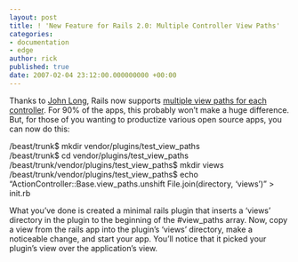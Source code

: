 ```yaml
---
layout: post
title: ! 'New Feature for Rails 2.0: Multiple Controller View Paths'
categories:
- documentation
- edge
author: rick
published: true
date: 2007-02-04 23:12:00.000000000 +00:00
---
```

<p>Thanks to <a href="http://radiantcms.com">John Long</a>, Rails now supports <a href="http://dev.rubyonrails.org/ticket/2754">multiple view paths for each controller</a>.  For 90% of the apps, this probably won&#8217;t make a huge difference.  But, for those of you wanting to productize various open source apps, you can now do this:</p>
<macro:code>
<p>/beast/trunk$ mkdir vendor/plugins/test_view_paths<br />
/beast/trunk$ cd vendor/plugins/test_view_paths<br />
/beast/trunk/vendor/plugins/test_view_paths$ mkdir views<br />
/beast/trunk/vendor/plugins/test_view_paths$ echo &#8220;ActionController::Base.view_paths.unshift File.join(directory, &#8216;views&#8217;)&#8221; &gt; init.rb</p>
</macro:code>
<p>What you&#8217;ve done is created a minimal rails plugin that inserts a &#8216;views&#8217; directory in the plugin to the beginning of the #view_paths array.  Now, copy a view from the rails app into the plugin&#8217;s &#8216;views&#8217; directory, make a noticeable change, and start your app.  You&#8217;ll notice that it picked your plugin&#8217;s view over the application&#8217;s view.</p>